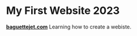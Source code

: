# My First Website 2023
**[baguettejet.com](https://baguettejet.com/)**
Learning how to create a webiste.
